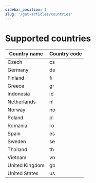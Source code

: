 ```yaml
---
sidebar_position: 1
slug: '/get-articles/countries'
---
```


# Supported countries

| Country name   | Country code |
|----------------|--------------|
| Czech          | cs           |
| Germany        | de           |
| Finland        | fi           |
| Greece         | gr           |
| Indonesia      | id           |
| Netherlands    | nl           |
| Norway         | no           |
| Poland         | pl           |
| Romania        | ro           |
| Spain          | es           |
| Sweden         | se           |
| Thailand       | th           |
| Vietnam        | vn           |
| United Kingdom | gb           |
| United States  | us           |
